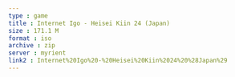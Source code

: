 ```yaml
---
type : game
title : Internet Igo - Heisei Kiin 24 (Japan)
size : 171.1 M
format : iso
archive : zip
server : myrient
link2 : Internet%20Igo%20-%20Heisei%20Kiin%2024%20%28Japan%29
---
```

